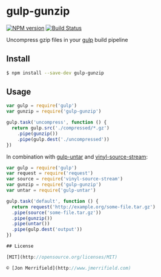 # gulp-gunzip

[![NPM version](https://badge.fury.io/js/gulp-gunzip.svg)](http://badge.fury.io/js/gulp-gunzip)
[![Build Status](https://travis-ci.org/jmerrifield/gulp-gunzip.svg?branch=master)](https://travis-ci.org/jmerrifield/gulp-gunzip)

Uncompress gzip files in your [gulp](http://gulpjs.com) build pipeline

## Install

```bash
$ npm install --save-dev gulp-gunzip
```

## Usage

```js
var gulp = require('gulp')
var gunzip = require('gulp-gunzip')

gulp.task('uncompress', function () {
  return gulp.src('./compressed/*.gz')
    .pipe(gunzip())
    .pipe(gulp.dest('./uncompressed'))
})
```

In combination with [gulp-untar](https://github.com/jmerrifield/gulp-untar) and
[vinyl-source-stream](https://github.com/hughsk/vinyl-source-stream):

```js
var gulp = require('gulp')
var request = require('request')
var source = require('vinyl-source-stream')
var gunzip = require('gulp-gunzip')
var untar = require('gulp-untar')

gulp.task('default', function () {
  return request('http://example.org/some-file.tar.gz')
  .pipe(source('some-file.tar.gz'))
  .pipe(gunzip())
  .pipe(untar())
  .pipe(gulp.dest('output'))
})

## License

[MIT](http://opensource.org/licenses/MIT)

© [Jon Merrifield](http://www.jmerrifield.com)
